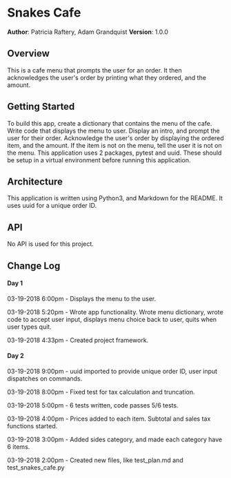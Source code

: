 # Snakes Cafe

**Author**: Patricia Raftery, Adam Grandquist
**Version**: 1.0.0

## Overview
This is a cafe menu that prompts the user for an order. It then acknowledges the user's order by printing what they ordered, and the amount.

## Getting Started
To build this app, create a dictionary that contains the menu of the cafe. Write code that displays the menu to user. Display an intro, and prompt the user for their order. Acknowledge the user's order by displaying the ordered item, and the amount. If the item is not on the menu, tell the user it is not on the menu.
This application uses 2 packages, pytest and uuid. These should be setup in a virtual environment before running this application.

## Architecture
This application is written using Python3, and Markdown for the README. It uses uuid for a unique order ID.

## API
No API is used for this project.

## Change Log

#### Day 1
03-19-2018 6:00pm - Displays the menu to the user.

03-19-2018 5:20pm - Wrote app functionality. Wrote menu dictionary, wrote code to accept user input, displays menu choice back to user, quits when user types quit.

03-19-2018 4:33pm - Created project framework.

#### Day 2
03-19-2018 9:00pm - uuid imported to provide unique order ID, user input dispatches on commands.

03-19-2018 8:00pm - Fixed test for tax calculation and truncation.

03-19-2018 5:00pm - 6 tests written, code passes 5/6 tests.

03-19-2018 4:00pm - Prices added to each item. Subtotal and sales tax functions started.

03-19-2018 3:00pm - Added sides category, and made each category have 6 items.

03-19-2018 2:00pm - Created new files, like test_plan.md and test_snakes_cafe.py
